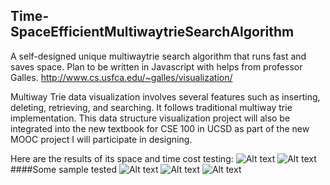 ## Time-SpaceEfficientMultiwaytrieSearchAlgorithm
A self-designed unique multiwaytrie search algorithm that runs fast and saves space.
Plan to be written in Javascript with helps from professor Galles.
http://www.cs.usfca.edu/~galles/visualization/

Multiway Trie data visualization involves several features such as inserting, deleting, retrieving, and searching. It follows traditional multiway trie implementation. This data structure visualization project will also be integrated into the new textbook for CSE 100 in UCSD as part of the new MOOC project I will participate in designing. 

Here are the results of its space and time cost testing: 
![Alt text](https://cloud.githubusercontent.com/assets/13673458/14402422/1f49b4ea-fdea-11e5-871d-11a2b81a1144.png?raw=true "Optional Title")
![Alt text](https://cloud.githubusercontent.com/assets/13673458/14402421/1f3b5d82-fdea-11e5-9b6b-bf40eb8ab7b7.png?raw=true "Optional Title")
####Some sample tested
![Alt text](https://cloud.githubusercontent.com/assets/13673458/14402418/1f39c4fe-fdea-11e5-845c-ffa434eff075.png?raw=true "Optional Title")
![Alt text](https://cloud.githubusercontent.com/assets/13673458/14402417/1f39a33e-fdea-11e5-8229-edeb9d690f88.png?raw=true "Optional Title")
![Alt text](https://cloud.githubusercontent.com/assets/13673458/14402419/1f3af158-fdea-11e5-9dba-7733b2007882.png?raw=true "Optional Title")

